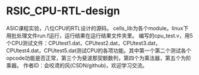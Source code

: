 # RSIC_CPU-RTL-design
ASIC课程实验，八位CPU的RTL设计的源码。 cells_lib为各个module。linux下用批处理文件run.f运行，运行结果在运行结果文件夹里。 编写的cpu_test.v，用5个CPU测试文件：CPUtest1.dat，CPUtest2.dat，CPUtest3.dat，CPUtest4.dat，CPUtest5.dat测试CPU的各项功能。其中第一个第二个测试各个opcode功能是否正常，第三个为斐波那契额数列，第四个为乘法器，第五个为阶乘器。  作者ID：会咬鸢的风(CSDN/github)，欢迎学习交流。
